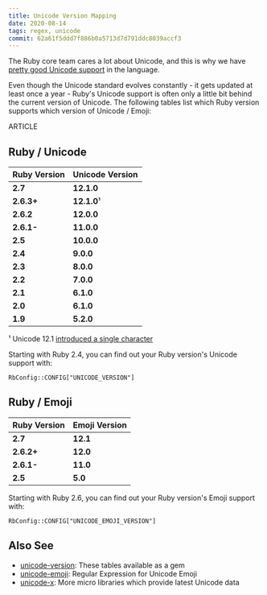 ```yaml
---
title: Unicode Version Mapping
date: 2020-08-14
tags: regex, unicode
commit: 62a61f5ddd7f886b0a5713d7d791ddc8039accf3
---
```


The Ruby core team cares a lot about Unicode, and this is why we have [pretty good Unicode support](/66-ruby-has-character.html) in the language.

Even though the Unicode standard evolves constantly - it gets updated at least once a year - Ruby's Unicode support is often only a little bit behind the current version of Unicode. The following tables list which Ruby version supports which version of Unicode / Emoji:

ARTICLE

## Ruby / Unicode

Ruby Version | Unicode Version
-------------|----------------
**2.7**      | **12.1.0**
**2.6.3+**   | **12.1.0**¹
**2.6.2**    | **12.0.0**
**2.6.1-**   | **11.0.0**
**2.5**      | **10.0.0**
**2.4**      | **9.0.0**
**2.3**      | **8.0.0**
**2.2**      | **7.0.0**
**2.1**      | **6.1.0**
**2.0**      | **6.1.0**
**1.9**      | **5.2.0**

¹ Unicode 12.1 [introduced a single character](https://unicode.org/versions/Unicode12.1.0/#Summary)

Starting with Ruby 2.4, you can find out your Ruby version's Unicode support with:

    RbConfig::CONFIG["UNICODE_VERSION"]


## Ruby / Emoji

Ruby Version | Emoji Version
-------------|----------------
**2.7**      | **12.1**
**2.6.2+**   | **12.0**
**2.6.1-**   | **11.0**
**2.5**      | **5.0**

Starting with Ruby 2.6, you can find out your Ruby version's Emoji support with:

    RbConfig::CONFIG["UNICODE_EMOJI_VERSION"]

## Also See

- [unicode-version](https://github.com/janlelis/unicode-version): These tables available as a gem
- [unicode-emoji](https://github.com/janlelis/unicode-emoji): Regular Expression for Unicode Emoji
- [unicode-x](https://github.com/janlelis/unicode-x): More micro libraries which provide latest Unicode data